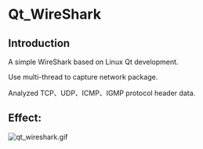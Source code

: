 # Qt_WireShark

Introduction
----------------

A simple WireShark based on Linux Qt development.

Use multi-thread to capture network package.

Analyzed TCP、UDP、ICMP、IGMP protocol header data.


Effect:
----------------
![qt_wireshark.gif](https://github.com/liufushihai/Qt_WireShark/blob/master/qt_wireshark.gif)
